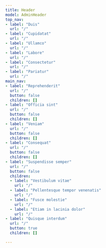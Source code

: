 ```yaml
---
title: Header
model: AdminHeader
top_nav:
- label: "Duis"
  url: "/"
- label: "Cupidatat"
  url: "/"
- label: "Ullamco"
  url: "/"
- label: "Labore"
  url: "/"
- label: "Consectetur"
  url: "/"
- label: "Pariatur"
  url: "/"
main_nav:
- label: "Reprehenderit"
  url: "/"
  button: false
  children: []
- label: "Officia sint"
  url: "/"
  button: false
  children: []
- label: "Veniam"
  url: "/"
  button: false
  children: []
- label: "Consequat"
  url: "/"
  button: false
  children: []
- label: "Suspendisse semper"
  url: "/"
  button: false
  children:
  - label: "Vestibulum vitae"
    url: "/"
  - label: "Pellentesque tempor venenatis"
    url: "/"
  - label: "Fusce molestie"
    url: "/"
  - label: "Etiam in lacinia dolor"
    url: "/"
- label: "Quisque interdum"
  url: "/"
  button: true
  children: []

---
```

